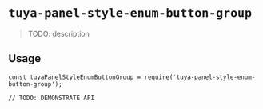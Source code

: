# `tuya-panel-style-enum-button-group`

> TODO: description

## Usage

```
const tuyaPanelStyleEnumButtonGroup = require('tuya-panel-style-enum-button-group');

// TODO: DEMONSTRATE API
```
